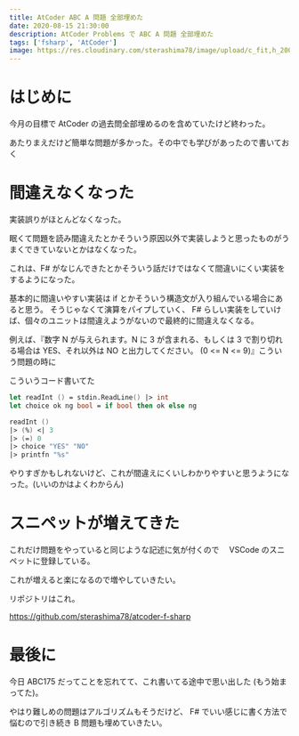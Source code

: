```yaml
---
title: AtCoder ABC A 問題 全部埋めた
date: 2020-08-15 21:30:00
description: AtCoder Problems で ABC A 問題 全部埋めた
tags: ['fsharp', 'AtCoder']
image: https://res.cloudinary.com/sterashima78/image/upload/c_fit,h_200,w_320/v1597494224/blog/atcoder-problems-a_xv2zpu
---
```


# はじめに

今月の目標で AtCoder の過去問全部埋めるのを含めていたけど終わった。

あたりまえだけど簡単な問題が多かった。その中でも学びがあったので書いておく

# 間違えなくなった

実装誤りがほとんどなくなった。

眠くて問題を読み間違えたとかそういう原因以外で実装しようと思ったものがうまくできていないとかはなくなった。

これは、F# がなじんできたとかそういう話だけではなくて間違いにくい実装をするようになった。

基本的に間違いやすい実装は if とかそういう構造文が入り組んでいる場合にあると思う。
そうじゃなくて演算をパイプしていく、 F# らしい実装をしていけば、個々のユニットは間違えようがないので最終的に間違えなくなる。

例えば、『数字 N が与えられます。N に 3 が含まれる、もしくは 3 で割り切れる場合は YES、それ以外は NO と出力してください。 (0 <= N <= 9)』こういう問題の時に

こういうコード書いてた

```fsharp
let readInt () = stdin.ReadLine() |> int
let choice ok ng bool = if bool then ok else ng

readInt ()
|> (%) <| 3
|> (=) 0
|> choice "YES" "NO"
|> printfn "%s"
```

やりすぎかもしれないけど、これが間違えにくいしわかりやすいと思うようになった。(いいのかはよくわからん)

# スニペットが増えてきた

これだけ問題をやっていると同じような記述に気が付くので　 VSCode のスニペットに登録している。

これが増えると楽になるので増やしていきたい。

リポジトリはこれ。

https://github.com/sterashima78/atcoder-f-sharp

# 最後に

今日 ABC175 だってことを忘れてて、これ書いてる途中で思い出した (もう始まってた)。

やはり難しめの問題はアルゴリズムもそうだけど、 F# でいい感じに書く方法で悩むので引き続き B 問題も埋めていきたい。
